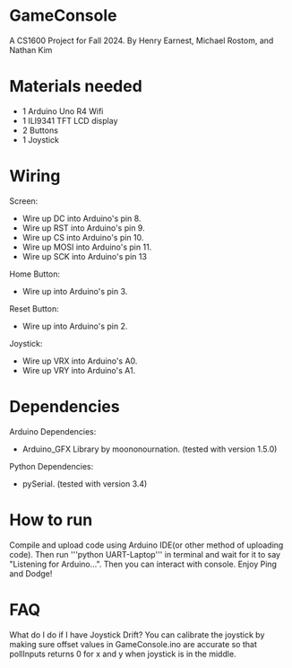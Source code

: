 # GameConsole
A CS1600 Project for Fall 2024. By Henry Earnest, Michael Rostom, and Nathan Kim

# Materials needed
- 1 Arduino Uno R4 Wifi
- 1 ILI9341 TFT LCD display
- 2 Buttons
- 1 Joystick


# Wiring
Screen: 
- Wire up DC into Arduino's pin 8.
- Wire up RST into Arduino's pin 9.
- Wire up CS into Arduino's pin 10.
- Wire up MOSI into Arduino's pin 11.
- Wire up SCK into Arduino's pin 13

Home Button:
- Wire up into Arduino's pin 3.

Reset Button:
- Wire up into Arduino's pin 2.


Joystick: 
- Wire up VRX into Arduino's A0.
- Wire up VRY into Arduino's A1.


# Dependencies
Arduino Dependencies: 
- Arduino_GFX Library by moononournation. (tested with version 1.5.0)

Python Dependencies: 
- pySerial. (tested with version 3.4)

# How to run
Compile and upload code using Arduino IDE(or other method of uploading code). Then run '''python UART-Laptop''' in terminal and wait for it to say "Listening for Arduino...".
Then you can interact with console. Enjoy Ping and Dodge!


# FAQ
What do I do if I have Joystick Drift? 
You can calibrate the joystick by making sure offset values in GameConsole.ino are accurate so that pollInputs returns 0 for x and y when joystick is in the middle.



